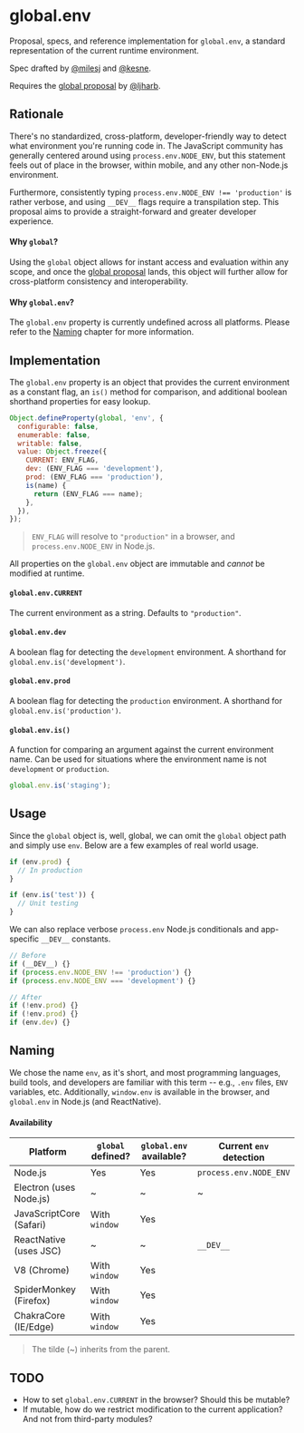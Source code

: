 # global.env

Proposal, specs, and reference implementation for `global.env`, a standard representation of the current runtime environment.

Spec drafted by [@milesj](https://github.com/milesj) and [@kesne](https://github.com/kesne).

Requires the [global proposal](https://github.com/tc39/proposal-global) by [@ljharb](https://github.com/ljharb).

## Rationale

There's no standardized, cross-platform, developer-friendly way to detect what environment you're running code in. The JavaScript community has generally centered around using `process.env.NODE_ENV`, but this statement feels out of place in the browser, within mobile, and any other non-Node.js environment.

Furthermore, consistently typing `process.env.NODE_ENV !== 'production'` is rather verbose, and using `__DEV__` flags require a transpilation step. This proposal aims to provide a straight-forward and greater developer experience.

#### Why `global`?

Using the `global` object allows for instant access and evaluation within any scope, and once the [global proposal](https://github.com/tc39/proposal-global) lands, this object will further allow for cross-platform consistency and interoperability.

#### Why `global.env`?

The `global.env` property is currently undefined across all platforms. Please refer to the [Naming](#naming) chapter for more information.

## Implementation

The `global.env` property is an object that provides the current environment as a constant flag, an `is()` method for comparison, and additional boolean shorthand properties for easy lookup.

```js
Object.defineProperty(global, 'env', {
  configurable: false,
  enumerable: false,
  writable: false,
  value: Object.freeze({
    CURRENT: ENV_FLAG,
    dev: (ENV_FLAG === 'development'),
    prod: (ENV_FLAG === 'production'),
    is(name) {
      return (ENV_FLAG === name);
    },
  }),
});
```

> `ENV_FLAG` will resolve to `"production"` in a browser, and `process.env.NODE_ENV` in Node.js.

All properties on the `global.env` object are immutable and *cannot* be modified at runtime.

#### `global.env.CURRENT`

The current environment as a string. Defaults to `"production"`.

#### `global.env.dev`

A boolean flag for detecting the `development` environment. A shorthand for `global.env.is('development')`.

#### `global.env.prod`

A boolean flag for detecting the `production` environment. A shorthand for `global.env.is('production')`.

#### `global.env.is()`

A function for comparing an argument against the current environment name. Can be used for situations where the environment name is not `development` or `production`.

```js
global.env.is('staging');
```

## Usage

Since the `global` object is, well, global, we can omit the `global` object path and simply use `env`. Below are a few examples of real world usage.

```js
if (env.prod) {
  // In production
}

if (env.is('test')) {
  // Unit testing
}
```

We can also replace verbose `process.env` Node.js conditionals and app-specific `__DEV__` constants.

```js
// Before
if (__DEV__) {}
if (process.env.NODE_ENV !== 'production') {}
if (process.env.NODE_ENV === 'development') {}

// After
if (!env.prod) {}
if (!env.prod) {}
if (env.dev) {}
```

## Naming

We chose the name `env`, as it's short, and most programming languages, build tools, and developers are familiar with this term -- e.g., `.env` files, `ENV` variables, etc. Additionally, `window.env` is available in the browser, and `global.env` in Node.js (and ReactNative).

#### Availability

| Platform | `global` defined? | `global.env` available? | Current `env` detection |
| --- | --- | --- | --- |
| Node.js | Yes | Yes | `process.env.NODE_ENV` |
| Electron (uses Node.js) | ~ | ~ | ~ |
| JavaScriptCore (Safari) | With `window` | Yes | |
| ReactNative (uses JSC) | ~ | ~ | `__DEV__` |
| V8 (Chrome) | With `window` | Yes | |
| SpiderMonkey (Firefox) | With `window` | Yes | |
| ChakraCore (IE/Edge) | With `window` | Yes | |

> The tilde (~) inherits from the parent.

## TODO

* How to set `global.env.CURRENT` in the browser? Should this be mutable?
* If mutable, how do we restrict modification to the current application? And not from third-party modules?
